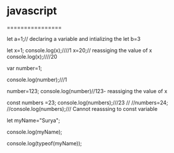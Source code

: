 # javascript
================

let a=1;// declaring a variable and intializing the 
let b=3

let x=1;
console.log(x);////1
x=20;// reassiging the value of x
console.log(x);////20

var number=1;

console.log(number);///1

number=123;
console.log(number)//123- reassiging the value of x

const numbers =23;
console.log(numbers);///23
//
//numbers=24;
//console.log(numbers);/// Cannot reasssing to const variable


let myName="Surya";

console.log(myName);


console.log(typeof(myName));













